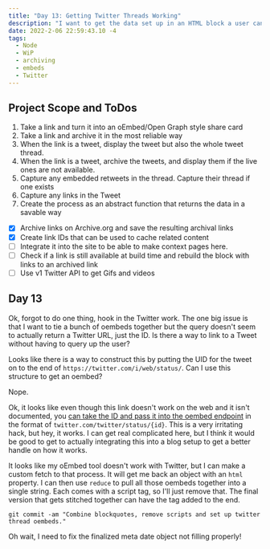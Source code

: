 ```yaml
---
title: "Day 13: Getting Twitter Threads Working"
description: "I want to get the data set up in an HTML block a user can style"
date: 2022-2-06 22:59:43.10 -4
tags:
  - Node
  - WiP
  - archiving
  - embeds
  - Twitter
---
```


## Project Scope and ToDos

1. Take a link and turn it into an oEmbed/Open Graph style share card
2. Take a link and archive it in the most reliable way
3. When the link is a tweet, display the tweet but also the whole tweet thread.
4. When the link is a tweet, archive the tweets, and display them if the live ones are not available.
5. Capture any embedded retweets in the thread. Capture their thread if one exists
6. Capture any links in the Tweet
7. Create the process as an abstract function that returns the data in a savable way

- [x] Archive links on Archive.org and save the resulting archival links
- [x] Create link IDs that can be used to cache related content
- [ ] Integrate it into the site to be able to make context pages here.
- [ ] Check if a link is still available at build time and rebuild the block with links to an archived link
- [ ] Use v1 Twitter API to get Gifs and videos

## Day 13

Ok, forgot to do one thing, hook in the Twitter work. The one big issue is that I want to tie a bunch of oembeds together but the query doesn't seem to actually return a Twitter URL, just the ID. Is there a way to link to a Tweet without having to query up the user?

Looks like there is a way to construct this by putting the UID for the tweet on to the end of `https://twitter.com/i/web/status/`. Can I use this structure to get an oembed?

Nope.

Ok, it looks like even though this link doesn't work on the web and it isn't documented, you [can take the ID and pass it into the oembed endpoint](https://stackoverflow.com/questions/64917470/which-url-are-you-supposed-to-use-for-the-twitter-oembed-api) in the format of `twitter.com/twitter/status/{id}`. This is a very irritating hack, but hey, it works. I can get real complicated here, but I think it would be good to get to actually integrating this into a blog setup to get a better handle on how it works.

It looks like my oEmbed tool doesn't work with Twitter, but I can make a custom fetch to that process. It will get me back an object with an `html` property. I can then use `reduce` to pull all those oembeds together into a single string. Each comes with a script tag, so I'll just remove that. The final version that gets stitched together can have the tag added to the end.

`git commit -am "Combine blockquotes, remove scripts and set up twitter thread oembeds."`

Oh wait, I need to fix the finalized meta date object not filling properly!
